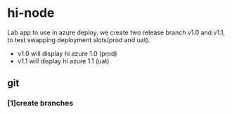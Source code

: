 # hi-node
Lab app to use in azure deploy. we create two release branch v1.0 and v1.1, to test swapping deployment slots(prod and uat).

- v1.0 will display hi azure 1.0 (prod)
- v1.1 will display hi azure 1.1 (uat)

## git

### [1]create branches

```

```

